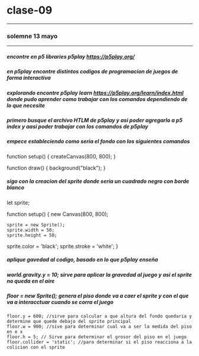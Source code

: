 # clase-09
---
### solemne 13 mayo 
---
##### encontre en p5 libraries p5play https://p5play.org/ 
##### en p5play encontre distintos codigos de programacion de juegos de forma interactiva 
##### explorando encontre p5play learn https://p5play.org/learn/index.html donde pudo aprender como trabajar con los comandos dependiendo de lo que necesite 
##### primero busque el archivo HTLM de p5play y asi poder agregarlo a p5 index y aasi poder trabajar con los comandos de p5play 
##### empece estableciendo como seria el fondo con los siguientes comandos
function setup() {
  createCanvas(800, 800);
}

function draw() {
  background("black");
}
##### sigo con la creacion del sprite donde seria un cuadrado negro con borde blanco

let sprite;

function setup() {
	new Canvas(800, 800);

	sprite = new Sprite();
	sprite.width = 50;
	sprite.height = 50;
  sprite.color = 'black';
sprite.stroke = 'white';
}
##### aplique gavedad al codigo, basado en lo que p5play enseña
##### world.gravity.y = 10; sirve para aplicar la gravedad al juego y asi el sprite no queda en el aire 
##### floor = new Sprite(); genera el piso donde va a caer el sprite y con el que va a interacctuar cuando se corra el juego
	floor.y = 600; //sirve para calcular a que altura del fondo quedaria y determine que quede debajo del sprite principal
	floor.w = 900; //sive para determinar cual va a ser la medida del piso en e x
	floor.h = 5; // Sirve para determinar el grosor del piso en el juego
	floor.collider = 'static'; //para determinar si el piso reacciona a la colicion con el sprite
 
